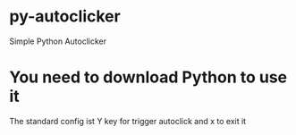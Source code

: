# py-autoclicker
Simple Python Autoclicker


# You need to download Python to use it

The standard config ist Y key for trigger autoclick and x to exit it
